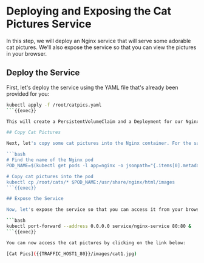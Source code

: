 # Deploying and Exposing the Cat Pictures Service

In this step, we will deploy an Nginx service that will serve some adorable cat pictures. We'll also expose the service so that you can view the pictures in your browser.

## Deploy the Service

First, let's deploy the service using the YAML file that's already been provided for you:

```bash
kubectl apply -f /root/catpics.yaml
```{{exec}}

This will create a PersistentVolumeClaim and a Deployment for our Nginx service.

## Copy Cat Pictures

Next, let's copy some cat pictures into the Nginx container. For the sake of this demo, assume that the cat pictures have already been downloaded to a directory on the host.

```bash
# Find the name of the Nginx pod
POD_NAME=$(kubectl get pods -l app=nginx -o jsonpath="{.items[0].metadata.name}")

# Copy cat pictures into the pod
kubectl cp /root/cats/* $POD_NAME:/usr/share/nginx/html/images
```{{exec}}

## Expose the Service

Now, let's expose the service so that you can access it from your browser:

```bash
kubectl port-forward --address 0.0.0.0 service/nginx-service 80:80 &
```{{exec}}

You can now access the cat pictures by clicking on the link below:

[Cat Pics]({{TRAFFIC_HOST1_80}}/images/cat1.jpg)

